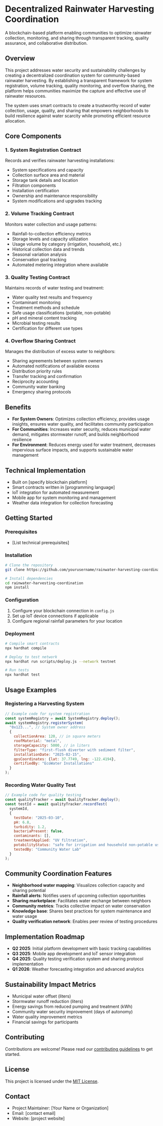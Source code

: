 # Decentralized Rainwater Harvesting Coordination

A blockchain-based platform enabling communities to optimize rainwater collection, monitoring, and sharing through transparent tracking, quality assurance, and collaborative distribution.

## Overview

This project addresses water security and sustainability challenges by creating a decentralized coordination system for community-based rainwater harvesting. By establishing a transparent framework for system registration, volume tracking, quality monitoring, and overflow sharing, the platform helps communities maximize the capture and effective use of rainwater resources.

The system uses smart contracts to create a trustworthy record of water collection, usage, quality, and sharing that empowers neighborhoods to build resilience against water scarcity while promoting efficient resource allocation.

## Core Components

### 1. System Registration Contract

Records and verifies rainwater harvesting installations:
- System specifications and capacity
- Collection surface area and material
- Storage tank details and location
- Filtration components
- Installation certification
- Ownership and maintenance responsibility
- System modifications and upgrades tracking

### 2. Volume Tracking Contract

Monitors water collection and usage patterns:
- Rainfall-to-collection efficiency metrics
- Storage levels and capacity utilization
- Usage volume by category (irrigation, household, etc.)
- Historical collection data and trends
- Seasonal variation analysis
- Conservation goal tracking
- Automated metering integration where available

### 3. Quality Testing Contract

Maintains records of water testing and treatment:
- Water quality test results and frequency
- Contaminant monitoring
- Treatment methods and schedule
- Safe usage classifications (potable, non-potable)
- pH and mineral content tracking
- Microbial testing results
- Certification for different use types

### 4. Overflow Sharing Contract

Manages the distribution of excess water to neighbors:
- Sharing agreements between system owners
- Automated notifications of available excess
- Distribution priority rules
- Transfer tracking and confirmation
- Reciprocity accounting
- Community water banking
- Emergency sharing protocols

## Benefits

- **For System Owners**: Optimizes collection efficiency, provides usage insights, ensures water quality, and facilitates community participation
- **For Communities**: Increases water security, reduces municipal water demand, mitigates stormwater runoff, and builds neighborhood resilience
- **For Environment**: Reduces energy used for water treatment, decreases impervious surface impacts, and supports sustainable water management

## Technical Implementation

- Built on [specify blockchain platform]
- Smart contracts written in [programming language]
- IoT integration for automated measurement
- Mobile app for system monitoring and management
- Weather data integration for collection forecasting

## Getting Started

### Prerequisites
- [List technical prerequisites]

### Installation
```bash
# Clone the repository
git clone https://github.com/yourusername/rainwater-harvesting-coordination.git

# Install dependencies
cd rainwater-harvesting-coordination
npm install
```

### Configuration
1. Configure your blockchain connection in `config.js`
2. Set up IoT device connections if applicable
3. Configure regional rainfall parameters for your location

### Deployment
```bash
# Compile smart contracts
npx hardhat compile

# Deploy to test network
npx hardhat run scripts/deploy.js --network testnet

# Run tests
npx hardhat test
```

## Usage Examples

### Registering a Harvesting System
```javascript
// Example code for system registration
const systemRegistry = await SystemRegistry.deploy();
await systemRegistry.registerSystem(
  "0x123...", // System owner address
  {
    collectionArea: 120, // in square meters
    roofMaterial: "metal",
    storageCapacity: 5000, // in liters
    filterType: "first-flush diverter with sediment filter",
    installationDate: "2025-02-15",
    gpsCoordinates: {lat: 37.7749, lng: -122.4194},
    certifiedBy: "EcoWater Installations"
  }
);
```

### Recording Water Quality Test
```javascript
// Example code for quality testing
const qualityTracker = await QualityTracker.deploy();
const testId = await qualityTracker.recordTest(
  systemId,
  {
    testDate: "2025-03-10",
    pH: 6.8,
    turbidity: 1.2,
    bacteriaPresent: false,
    contaminants: [],
    treatmentApplied: "UV filtration",
    potabilityStatus: "safe for irrigation and household non-potable use",
    testedBy: "Community Water Lab"
  }
);
```

## Community Coordination Features

- **Neighborhood water mapping**: Visualizes collection capacity and sharing potential
- **Rainfall alerts**: Notifies users of upcoming collection opportunities
- **Sharing marketplace**: Facilitates water exchange between neighbors
- **Community metrics**: Tracks collective impact on water conservation
- **Knowledge base**: Shares best practices for system maintenance and water usage
- **Quality verification network**: Enables peer review of testing procedures

## Implementation Roadmap

- **Q2 2025**: Initial platform development with basic tracking capabilities
- **Q3 2025**: Mobile app development and IoT sensor integration
- **Q4 2025**: Quality testing verification system and sharing protocol implementation
- **Q1 2026**: Weather forecasting integration and advanced analytics

## Sustainability Impact Metrics

- Municipal water offset (liters)
- Stormwater runoff reduction (liters)
- Energy savings from reduced pumping and treatment (kWh)
- Community water security improvement (days of autonomy)
- Water quality improvement metrics
- Financial savings for participants

## Contributing

Contributions are welcome! Please read our [contributing guidelines](CONTRIBUTING.md) to get started.

## License

This project is licensed under the [MIT License](LICENSE).

## Contact

- Project Maintainer: [Your Name or Organization]
- Email: [contact email]
- Website: [project website]
